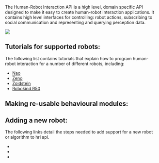 The Human-Robot Interaction API is a high level, domain specific API designed to make it easy to create human-robot interaction applications. It contains high level interfaces for controlling: robot actions, subscribing to social communication and representing and querying perception data.

![](https://rawgit.com/uoa-robotics/hri/master/hri/documentation/api_overview.svg)

## Tutorials for supported robots:
The following list contains tutorials that explain how to program human-robot interaction for a number of different robots, including: 

* [Nao](https://github.com/uoa-robotics/nao_hri/wiki)
* [Zeno]()
* [Zoidstein]()
* [Robokind R50]()

## Making re-usable behavioural modules:

## Adding a new robot:
The following links detail the steps needed to add support for a new robot or algorithm to hri api.

*  
*
*
